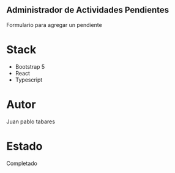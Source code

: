## Administrador de Actividades Pendientes
Formulario para agregar un pendiente

# Stack
- Bootstrap 5
- React 
- Typescript

# Autor
Juan pablo tabares

# Estado
Completado